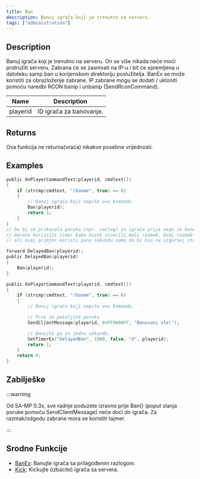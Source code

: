 ```yaml
---
title: Ban
description: Banuj igrača koji je trenutno na serveru.
tags: ["administration"]
---
```


## Description

Banuj igrača koji je trenutno na serveru. On se više nikada neće moći pridružiti serveru. Zabrana će se zasnivati ​​na IP-u i bit će spremljena u datoteku samp.ban u korijenskom direktoriju poslužitelja. BanEx se može koristiti za obrazloženje zabrane. IP zabrane mogu se dodati / ukloniti pomoću naredbi RCON banip i unbanip (SendRconCommand).

| Name     | Description                  |
| -------- | ---------------------------- |
| playerid | ID igrača za banovanje.      |

## Returns

Ova funkcija ne returna(vraća) nikakve posebne vrijednosti.

## Examples

```c
public OnPlayerCommandText(playerid, cmdtext[])
{
    if (strcmp(cmdtext, "/banme", true) == 0)
    {
        // Banuj igrača koji napiše ovu komandu.
        Ban(playerid);
        return 1;
    }
}
// Da bi se prikazala poruka (npr. razlog) za igrača prije nego se konekcija zatvori
// morate koristiti timer kako biste stvorili mali razmak. Ovaj razmak treba da bude dug svega nekoliko milisekundi,
// ali ovaj primjer koristi punu sekundu samo da bi bio na sigurnoj strani.

forward DelayedBan(playerid);
public DelayedBan(playerid)
{
    Ban(playerid);
}

public OnPlayerCommandText(playerid, cmdtext[])
{
    if (strcmp(cmdtext, "/banme", true) == 0)
    {
        // Banuj igrača koji napiše ovu komandu.

        // Prvo im pošaljite poruku
        SendClientMessage(playerid, 0xFF0000FF, "Banovani ste!");

        // Banujte ga za jednu sekundu.
        SetTimerEx("DelayedBan", 1000, false, "d", playerid);
        return 1;
    }
    return 0;
}
```

## Zabilješke

:::warning

Od SA-MP 0.3x, sve radnje poduzete izravno prije Ban() (poput slanja poruke pomoću SendClientMessage) neće doći do igrača. Za razmak/odgodu zabrane mora se koristiti tajmer.

:::

## Srodne Funkcije

- [BanEx](BanEx): Banujte igrača sa prilagođenim razlogom.
- [Kick](Kick): Kickujte (izbacite) igrača sa servera.
